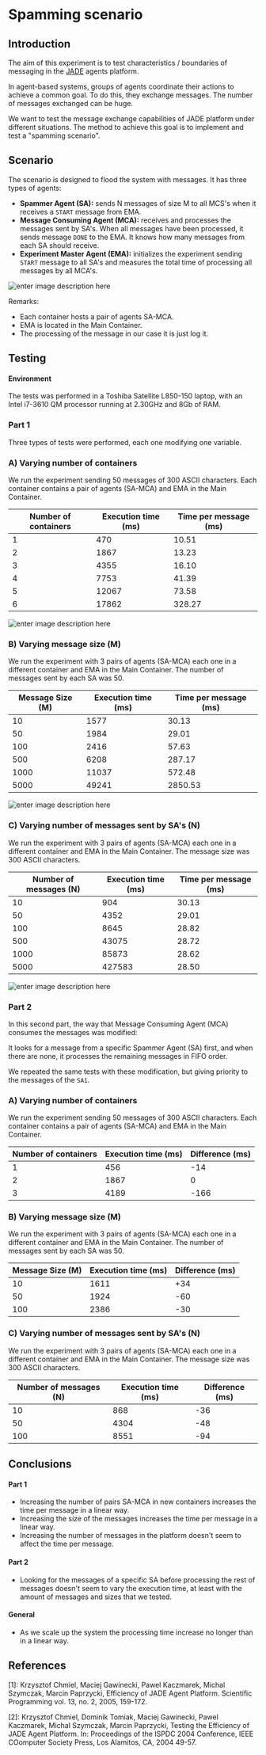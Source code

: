 # Spamming scenario

## Introduction 

The aim of this experiment is to test characteristics / boundaries of messaging in the [JADE](http://jade.tilab.com/) agents platform. 

In agent-based systems, groups of agents coordinate their actions to achieve a common goal. To do this, they exchange messages. The number of messages exchanged can be huge. 

We want to test the message exchange capabilities of JADE platform under different situations. The method to achieve this goal is to implement and test a "spamming scenario".

## Scenario

The scenario is designed to flood the system with messages. It has three types of agents:

- **Spammer Agent (SA):** sends N messages of size M to all MCS's when it receives a `START` message from EMA. 
- **Message Consuming Agent (MCA):** receives and processes the messages sent by SA's. When all messages have been processed, it sends message `DONE` to the EMA. It knows how many messages from each SA should receive. 
- **Experiment Master Agent (EMA):** initializes the experiment sending `START`  message to all SA's and measures the total time of processing all messages by all MCA's. 

![enter image description here](https://raw.githubusercontent.com/davidmigloz/spamming-scenario-agents/master/doc/img/scenario.jpg "Scenario")

Remarks:

- Each container hosts a pair of agents SA-MCA. 
- EMA is located in the Main Container.
- The processing of the message in our case it is just log it.

## Testing

#### Environment
The tests was performed in a Toshiba Satellite L850-150 laptop, with an Intel i7-3610 QM processor running at 2.30GHz and 8Gb of RAM.

### Part 1

Three types of tests were performed, each one modifying one variable.

### A) Varying number of containers
We run the experiment sending 50 messages of 300 ASCII characters. Each container contains a pair of agents (SA-MCA) and EMA in the Main Container.

| Number of containers 	| Execution time (ms) 	| Time per message (ms) |
|----------------------	|---------------------	| --------------------- |
| 1                    	| 470                 	| 10.51                 |
| 2                    	| 1867                	| 13.23                 |
| 3                    	| 4355                	| 16.10                 |
| 4                    	| 7753                	| 41.39                 |
| 5                    	| 12067               	| 73.58                 |
| 6                    	| 17862               	| 328.27                |

![enter image description here](https://raw.githubusercontent.com/davidmigloz/spamming-scenario-agents/master/doc/img/1a.jpg)

### B) Varying message size (M)

We run the experiment with 3 pairs of agents (SA-MCA) each one in a different container and EMA in the Main Container. The number of messages sent by each SA was 50.

| Message Size (M) 	| Execution time (ms) 	| Time per message (ms) |
|------------------	|---------------------	| --------------------- |
| 10               	| 1577                	| 30.13                 |
| 50               	| 1984                	| 29.01                 |
| 100              	| 2416                	| 57.63                 |
| 500              	| 6208                	| 287.17                |
| 1000             	| 11037               	| 572.48                |
| 5000             	| 49241               	| 2850.53               |

![enter image description here](https://github.com/davidmigloz/spamming-scenario-agents/blob/master/doc/img/1b.jpg)

### C) Varying number of messages sent by SA's (N)

We run the experiment with 3 pairs of agents (SA-MCA) each one in a different container and EMA in the Main Container. The message size was 300 ASCII characters.

| Number of messages (N) 	| Execution time (ms) 	| Time per message (ms) |
|------------------------	|---------------------	| --------------------- |
| 10                     	| 904                 	| 30.13                 |
| 50                     	| 4352                	| 29.01                 |
| 100                    	| 8645                	| 28.82                 |
| 500                    	| 43075               	| 28.72                 |
| 1000                   	| 85873               	| 28.62                 |
| 5000                   	| 427583              	| 28.50                 |

![enter image description here](https://raw.githubusercontent.com/davidmigloz/spamming-scenario-agents/master/doc/img/1c.jpg)

### Part 2

In this second part, the way that Message Consuming Agent (MCA) consumes the messages was modified: 

It looks for a message from a specific Spammer Agent (SA) first, and when there are none, it processes the remaining messages in FIFO order.

We repeated the same tests with these modification, but giving priority to the messages of the `SA1`.

### A) Varying number of containers
We run the experiment sending 50 messages of 300 ASCII characters. Each container contains a pair of agents (SA-MCA) and EMA in the Main Container.

| Number of containers 	| Execution time (ms) 	| Difference (ms) |
|----------------------	|---------------------	| --------------- |
| 1                    	| 456                 	| -14             |
| 2                    	| 1867                	| 0               |
| 3                    	| 4189                	| -166            |


### B) Varying message size (M)

We run the experiment with 3 pairs of agents (SA-MCA) each one in a different container and EMA in the Main Container. The number of messages sent by each SA was 50.

| Message Size (M) 	| Execution time (ms) 	| Difference (ms) |
|------------------	|---------------------	| --------------- |
| 10               	| 1611                	| +34             |
| 50               	| 1924                	| -60             |
| 100              	| 2386                	| -30             |


### C) Varying number of messages sent by SA's (N)

We run the experiment with 3 pairs of agents (SA-MCA) each one in a different container and EMA in the Main Container. The message size was 300 ASCII characters.

| Number of messages (N) 	| Execution time (ms) 	| Difference (ms) |
|------------------------	|---------------------	| --------------- |
| 10                     	| 868                 	| -36             |
| 50                     	| 4304                	| -48             |
| 100                    	| 8551                	| -94             |

## Conclusions

#### Part 1

- Increasing the number of pairs SA-MCA in new containers increases the time per message in a linear way. 
- Increasing the size of the messages increases the time per message in a linear way.
- Increasing the number of messages in the platform doesn't seem to affect the time per message.

#### Part 2

- Looking for the messages of a specific SA before processing the rest of messages doesn't seem to vary the execution time, at least with the amount of messages and sizes that we tested. 

#### General

- As we scale up the system the processing time increase no longer than in a linear way.

## References

[1]: Krzysztof Chmiel, Maciej Gawinecki, Pawel Kaczmarek, Michal Szymczak, Marcin  Paprzycki, Efficiency of JADE Agent Platform. Scientific Programming vol. 13, no. 2, 2005, 159-172.

[2]: Krzysztof Chmiel, Dominik Tomiak, Maciej Gawinecki, Pawel Kaczmarek, Michal Szymczak, Marcin  Paprzycki, Testing the Efficiency of JADE Agent Platform. In: Proceedings of the ISPDC 2004 Conference, IEEE COomputer Society Press, Los Alamitos, CA, 2004 49-57.
